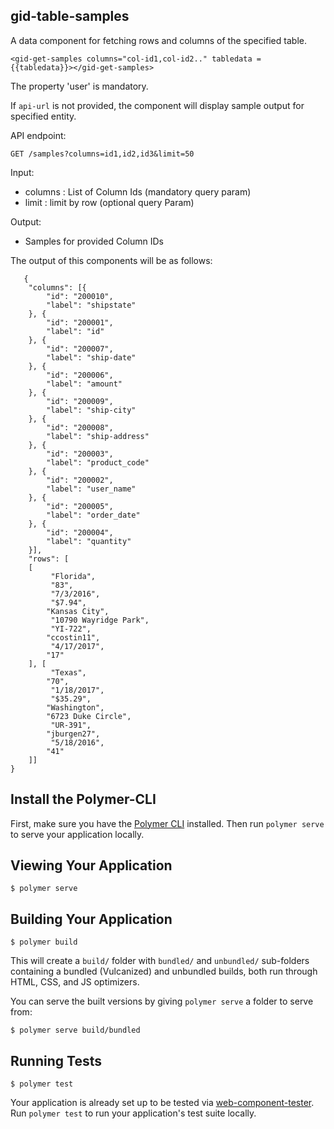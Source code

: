 ## gid-table-samples

A data component for fetching rows and columns of the specified table.

    <gid-get-samples columns="col-id1,col-id2.." tabledata = {{tabledata}}></gid-get-samples>
    
The property 'user' is mandatory.

If `api-url` is not provided, the component will display sample output for specified entity.

API endpoint:

    GET /samples?columns=id1,id2,id3&limit=50

Input:

- columns : List of Column Ids (mandatory query param)
- limit : limit by row (optional query Param)



Output:

- Samples for provided Column IDs

The output of this components will be as follows:

	   {
		"columns": [{
			"id": "200010",
			"label": "shipstate"
		}, {
			"id": "200001",
			"label": "id"
		}, {
			"id": "200007",
			"label": "ship-date"
		}, {
			"id": "200006",
			"label": "amount"
		}, {
			"id": "200009",
			"label": "ship-city"
		}, {
			"id": "200008",
			"label": "ship-address"
		}, {
			"id": "200003",
			"label": "product_code"
		}, {
			"id": "200002",
			"label": "user_name"
		}, {
			"id": "200005",
			"label": "order_date"
		}, {
			"id": "200004",
			"label": "quantity"
		}],
		"rows": [
		[
			 "Florida",
			 "83",
			 "7/3/2016",
			 "$7.94",
			"Kansas City",
			 "10790 Wayridge Park",
			 "YI-722",
			"ccostin11",
			 "4/17/2017",
			"17"
		], [
			 "Texas",
			"70",
			 "1/18/2017",
			 "$35.29",
			"Washington",
			"6723 Duke Circle",
			 "UR-391",
			"jburgen27",
			 "5/18/2016",
			"41"
		]]
	}



## Install the Polymer-CLI

First, make sure you have the [Polymer CLI](https://www.npmjs.com/package/polymer-cli) installed. Then run `polymer serve` to serve your application locally.

## Viewing Your Application

```
$ polymer serve
```

## Building Your Application

```
$ polymer build
```

This will create a `build/` folder with `bundled/` and `unbundled/` sub-folders
containing a bundled (Vulcanized) and unbundled builds, both run through HTML,
CSS, and JS optimizers.

You can serve the built versions by giving `polymer serve` a folder to serve
from:

```
$ polymer serve build/bundled
```

## Running Tests

```
$ polymer test
```

Your application is already set up to be tested via [web-component-tester](https://github.com/Polymer/web-component-tester). Run `polymer test` to run your application's test suite locally.
